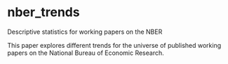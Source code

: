 # nber_trends
Descriptive statistics for working papers on the NBER

This paper explores different trends for the universe of published working papers on the National Bureau of Economic Research.

